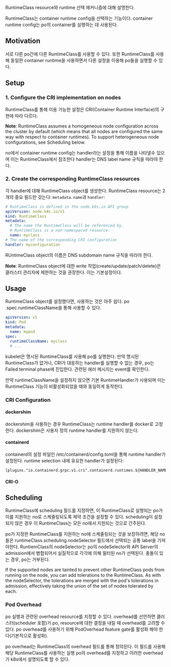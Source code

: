 RuntimeClass resource와 runtime 선택 메커니즘에 대해 설명한다.

RuntimeClass는 container runtime config을 선택하는 기능이다. container runtime config는 po의 container를 실행하는 데 사용된다.

## Motivation
서로 다른 po간에 다른 RuntimeClass를 사용할 수 있다. 또한 RuntimeClass를 사용해 동일한 container runtime을 사용하면서 다론 설정을 이용해 po들을 실행할 수 있다.

## Setup
### 1. Configure the CRI implementation on nodes
RuntimeClass를 통해 이용 가능한 설정은 CRI(Container Runtime Interface)의 구현에 따라 다르다.

**Note**: RuntimeClass assumes a homogeneous node configuration across the cluster by default (which means that all nodes are configured the same way with respect to container runtimes). To support heterogeneous node configurations, see Scheduling below.

no에서 container runtime config는 handler라는 설정을 통해 이름을 나타낼수 있으며 이는 RuntimeClass에서 참조한다 handler는 DNS label name 규칙을 따라야 한다.

### 2. Create the corresponding RuntimeClass resources
각 handler에 대해 RuntimeClass object를 생성한다. RuntimeClass resource는 2개의 중요 필드만 갖는다: `metadata.name`과 `handler`:

``` yaml
# RuntimeClass is defined in the node.k8s.io API group
apiVersion: node.k8s.io/v1
kind: RuntimeClass
metadata:
  # The name the RuntimeClass will be referenced by.
  # RuntimeClass is a non-namespaced resource.
  name: myclass
# The name of the corresponding CRI configuration
handler: myconfiguration
```

RUntimeClass object의 이름은 DNS subdomain name 규칙을 따라야 한다.

**Note**: RuntimeClass object에 대한 write 작업(create/update/patch/delete)은 클러스터 관리자에 제한하는 것을 권장한다. 이는 기본설정이다.

## Usage
RuntimeClass object를 설정했다면, 사용하는 것은 아주 쉽다. po .spec.runtimeClassName을 통해 사용할 수 있다.

``` yaml
apiVersion: v1
kind: Pod
metadata:
  name: mypod
spec:
  runtimeClassName: myclass
  # ...
```

kubelet은 명시된 RuntimeClass를 사용해 po를 실행한다. 만약 명시된 RuntimeClass가 없거나, CRI가 대응하는 handler를 실행할 수 없는 경우, po는 Failed terminal phase에 진입한다. 관련된 에러 메시지는 event를 확인한다.

만약 runtimeClassName을 설정하지 않으면 기본 RuntimeHandler가 사용되며 이는 RuntimeClass 기능이 비활성화되었을 때와 동일하게 동작한다.

### CRI Configuration
#### dockershim
dockershim을 사용하는 경우 RuntimeClass는 runtime handler를 docker로 고정한다. dockershim은 사용자 정의 runtime handler를 지원하지 않는다.

#### containerd
containerd의 설정 파일인 /etc/containerd/config.toml을 통해 runtime handler가 설정된다. runtime selection 내에 유요한 handler가 설정된다:

```
[plugins."io.containerd.grpc.v1.cri".containerd.runtimes.${HANDLER_NAME}]
```

#### CRI-O

## Scheduling
RuntimeClass에 scheduling 필드를 지정하면, 이 RuntimeClass로 실행되는 po가 이를 지원하는 no로 스케줄링되도록 제약 조건을 설정할 수 있다. scheduling이 설정되지 않은 경우 이 RuntimeClass는 모든 no에서 지원되는 것으로 간주된다.

po가 지정한 RuntimeClass를 지원하는 no에 스케줄링되는 것을 보장하려면, 해당 no들은 runtimeClass.scheduling.nodeSelector 필드에서 선택되는 공통 label을 가져야한다. RuntiemClass의 nodeSelector는 po의 nodeSelector와 API Server의 admission에서 병합되어서 실질적으로 각각에 의해 필터된 no가 선택된다. 충돌이 있는 경우, po는 거부된다.

If the supported nodes are tainted to prevent other RuntimeClass pods from running on the node, you can add tolerations to the RuntimeClass. As with the nodeSelector, the tolerations are merged with the pod's tolerations in admission, effectively taking the union of the set of nodes tolerated by each.

### Pod Overhead
po 실행과 관련된 overhead resource를 지정할 수 있다. overhead를 선언하면 클러스터(scheduler 포함)가 po, resource에 대한 결정을 내릴 때 overhead를 고려할 수 있다. po overhead를 사용하기 위해 PodOverhead feature gate를 활성화 해야 한다(기본적으로 활성화).

po overhead는 RuntimeClass의 overhead 필드를 통해 정의된다. 이 필드를 사용해 해당 RuntimeClass를 사용하는 실행 po의 overhead를 지정하고 이러한 overhead가 k8s에서 설명되도록 할 수 있다.